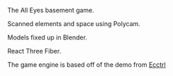 The All Eyes basement game.

Scanned elements and space using Polycam.

Models fixed up in Blender.

React Three Fiber.

The game engine is based off of the demo from [Ecctrl](https://github.com/pmndrs/ecctrl)
